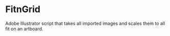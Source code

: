 # FitnGrid
Adobe Illustrator script that takes all imported images and scales them to all fit on an artboard.
